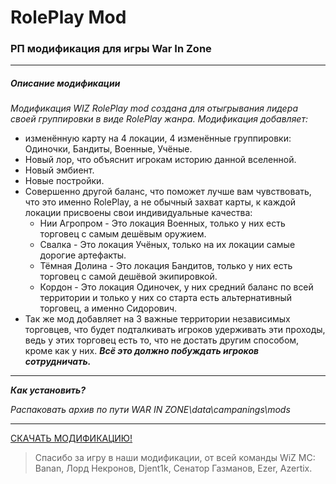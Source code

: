 # RolePlay Mod
### РП модификация для игры War In Zone
---
##### Описание модификации
_Модификация WIZ RolePlay mod создана для отыгрывания лидера своей группировки в виде RolePlay жанра.
Модификация добавляет:_ 
* изменённую карту на 4 локации, 4 изменённые группировки: Одиночки, Бандиты, Военные, Учёные.
* Новый лор, что объяснит игрокам историю данной вселенной.
* Новый эмбиент.
* Новые постройки.
* Совершенно другой баланс, что поможет лучше вам чувствовать, что это именно RolePlay, а не обычный захват карты, к каждой локации присвоены свои индивидуальные качества: 
  * Нии Агропром - Это локация Военных, только у них есть торговец с самым дешёвым оружием. 
  * Свалка - Это локация Учёных, только на их локации самые дорогие артефакты. 
  * Тёмная Долина - Это локация Бандитов, только у них есть торговец с самой дешёвой экипировкой. 
  * Кордон - Это локация Одиночек, у них средний баланс по всей территории и только у них со старта есть альтернативный торговец, а именно Сидорович.
* Так же мод добавляет на 3 важные территории независимых торговцев, что будет подталкивать игроков удерживать эти проходы, ведь у этих торговец есть то, что не достать другим способом, кроме как  у них.
___Всё это должно побуждать игроков сотрудничать.___
---
___Как установить?___

_Распаковать архив по пути WAR IN ZONE\data\campanings\mods_
***
[СКАЧАТЬ МОДИФИКАЦИЮ!](https://github.com/WIZ-mod-community/WIZRolePlaymod/releases)
>Спасибо за игру в наши модификации, от всей команды WiZ MC:
Banan, Лорд Некронов, Djent1k, Cенатор Газманов, Ezer, Azertix.
